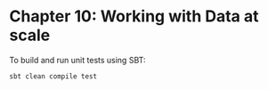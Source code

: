 Chapter 10: Working with Data at scale
======================================
To build and run unit tests using SBT:

`sbt clean compile test`
